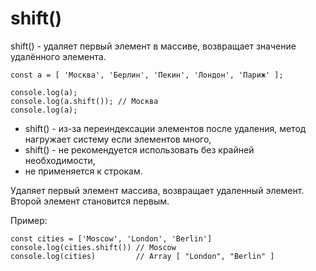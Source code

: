 # shift()
shift() - удаляет первый элемент в массиве, возвращает значение удалённого элемента.

    const a = [ 'Москва', 'Берлин', 'Пекин', 'Лондон', 'Париж' ];

    console.log(a);
    console.log(a.shift()); // Москва
    console.log(a);

- shift() - из-за переиндексации элементов после удаления, метод нагружает систему если элементов много,
- shift() - не рекомендуется использовать без крайней необходимости,
- не применяется к строкам.

Удаляет первый элемент массива, возвращает удаленный элемент. Второй элемент становится первым.

Пример:

    const cities = ['Moscow', 'London', 'Berlin']
    console.log(cities.shift()) // Moscow
    console.log(cities)         // Array [ "London", "Berlin" ]
